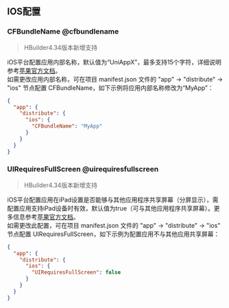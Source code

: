 ## IOS配置  


### CFBundleName @cfbundlename

>HBuilder4.34版本新增支持

iOS平台配置应用内部名称，默认值为“UniAppX”，最多支持15个字符，详细说明参考[苹果官方文档](https://developer.apple.com/documentation/bundleresources/information-property-list/cfbundlename)。  
如需更改应用内部名称，可在项目 manifest.json 文件的 "app" -> "distribute" -> "ios" 节点配置 CFBundleName，如下示例将应用内部名称修改为“MyApp”：  
```json
{
  "app": {
    "distribute": {
      "ios": {
        "CFBundleName": "MyApp"
      }
    }
  }
}
```


### UIRequiresFullScreen @uirequiresfullscreen

>HBuilder4.34版本新增支持

iOS平台配置应用在iPad设置是否能够与其他应用程序共享屏幕（分屏显示），需配置应用支持iPad设备时有效，默认值为true（可与其他应用程序共享屏幕）。更多信息参考[苹果官方文档](https://developer.apple.com/documentation/bundleresources/information-property-list/uirequiresfullscreen)。  
如需更改此配置，可在项目 manifest.json 文件的 "app" -> "distribute" -> "ios" 节点配置 UIRequiresFullScreen，如下示例为配置应用不与其他应用共享屏幕：
```json
{
  "app": {
    "distribute": {
      "ios": {
        "UIRequiresFullScreen": false
      }
    }
  }
}
```

